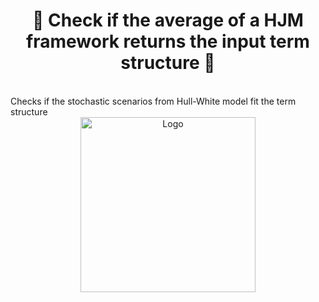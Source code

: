 <h1 align="center" style="border-botom: none">
  <b>
  🐍 Check if the average of a HJM framework returns the input term structure 🐍
 </b>
</h1>

</br>
Checks if the stochastic scenarios from Hull-White model fit the term structure 


<div align="center">
  <a href="https://github.com/open-source-modelling/insurance_jupyter/tree/main/enough_stochastic_scenarios" target="_blank">
    <picture>
      <img src="images/Plot_#Scenarios.png" width=280 alt="Logo"/>
    </picture>
  </a>
</div>
